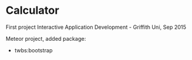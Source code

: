 # Calculator
First project Interactive Application Development - Griffith Uni, Sep 2015

Meteor project, added package: <br>
* twbs:bootstrap

